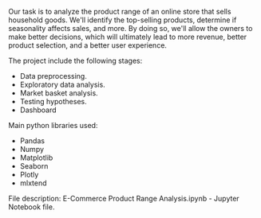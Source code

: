 Our task is to analyze the product range of an online store that sells household goods.
We'll identify the top-selling products, determine if seasonality affects sales, and more.
By doing so, we'll allow the owners to make better decisions, which will ultimately lead to more revenue, better product selection, and a better user experience.

The project include the following stages:

- Data preprocessing.
- Exploratory data analysis.
- Market basket analysis.
- Testing hypotheses.
- Dashboard

Main python libraries used:
- Pandas
- Numpy
- Matplotlib
- Seaborn
- Plotly
- mlxtend

File description:
E-Commerce Product Range Analysis.ipynb - Jupyter Notebook file.
